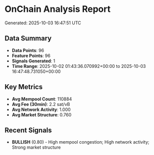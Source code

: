 # OnChain Analysis Report
Generated: 2025-10-03 16:47:51 UTC

## Data Summary
- **Data Points**: 96
- **Feature Points**: 96
- **Signals Generated**: 1
- **Time Range**: 2025-10-02 01:43:36.070992+00:00 to 2025-10-03 16:47:48.731050+00:00

## Key Metrics
- **Avg Mempool Count**: 110884
- **Avg Fee (30min)**: 2.2 sat/vB
- **Avg Network Activity**: 1.000
- **Avg Market Structure**: 0.760

## Recent Signals
- **BULLISH** (0.80) - High mempool congestion; High network activity; Strong market structure
